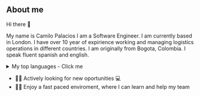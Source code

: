 ## About me

Hi there 👋

My name is Camilo Palacios I am a Software Engineer. I am currently based in London.
I have over 10 year of expirience working and managing logistics operations in different countries.
I am originally from Bogota, Colombia. I speak fluent spanish and
english.

<details>
<summary>My top languages - Click me </summary>

| Rank |   Languages  |
|-----:|--------------|
|     1| React        |
|     2| Typescript   |
|     3| Ruby on Rails|
|     2| JavaScript   |
 
</details>

 - 🧑🏻‍ Actively looking for new oportunities 💻
 - 🏃🏻 Enjoy a fast paced enviroment, where I can learn and help my team
